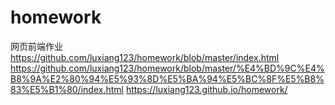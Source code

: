 # homework
网页前端作业
https://github.com/luxiang123/homework/blob/master/index.html
https://github.com/luxiang123/homework/blob/master/%E4%BD%9C%E4%B8%9A%E2%80%94%E5%93%8D%E5%BA%94%E5%BC%8F%E5%B8%83%E5%B1%80/index.html
 https://luxiang123.github.io/homework/

